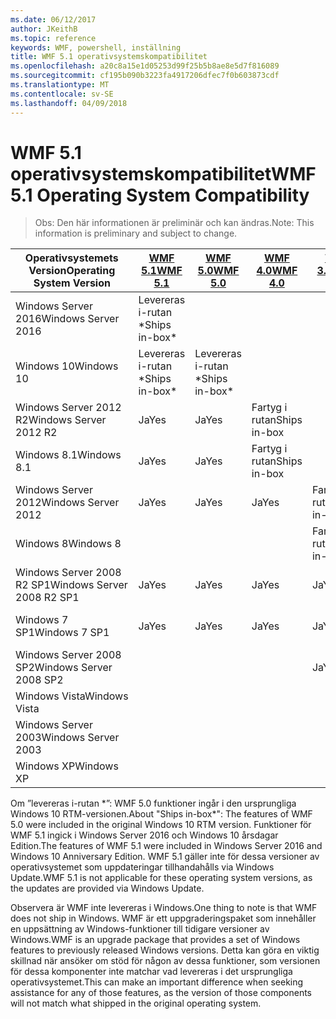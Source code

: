 ```yaml
---
ms.date: 06/12/2017
author: JKeithB
ms.topic: reference
keywords: WMF, powershell, inställning
title: WMF 5.1 operativsystemskompatibilitet
ms.openlocfilehash: a20c8a15e1d05253d99f25b5b8ae8e5d7f816089
ms.sourcegitcommit: cf195b090b3223fa4917206dfec7f0b603873cdf
ms.translationtype: MT
ms.contentlocale: sv-SE
ms.lasthandoff: 04/09/2018
---
```

# <a name="wmf-51-operating-system-compatibility"></a><span data-ttu-id="afef3-103">WMF 5.1 operativsystemskompatibilitet</span><span class="sxs-lookup"><span data-stu-id="afef3-103">WMF 5.1 Operating System Compatibility</span></span> #

> <span data-ttu-id="afef3-104">Obs: Den här informationen är preliminär och kan ändras.</span><span class="sxs-lookup"><span data-stu-id="afef3-104">Note: This information is preliminary and subject to change.</span></span>

| <span data-ttu-id="afef3-105">Operativsystemets Version</span><span class="sxs-lookup"><span data-stu-id="afef3-105">Operating System Version</span></span> | [<span data-ttu-id="afef3-106">WMF 5.1</span><span class="sxs-lookup"><span data-stu-id="afef3-106">WMF 5.1</span></span>](https://aka.ms/wmf51download) | [<span data-ttu-id="afef3-107">WMF 5.0</span><span class="sxs-lookup"><span data-stu-id="afef3-107">WMF 5.0</span></span>](https://aka.ms/wmf5download) | [<span data-ttu-id="afef3-108">WMF 4.0</span><span class="sxs-lookup"><span data-stu-id="afef3-108">WMF 4.0</span></span>](https://aka.ms/wmf4download) |  [<span data-ttu-id="afef3-109">WMF 3.0</span><span class="sxs-lookup"><span data-stu-id="afef3-109">WMF 3.0</span></span>](https://aka.ms/wmf3download) | [<span data-ttu-id="afef3-110">WMF 2.0</span><span class="sxs-lookup"><span data-stu-id="afef3-110">WMF 2.0</span></span>](https://aka.ms/wmf2download) |
| ------------------------ | ----------- | ----------- | ----------- | ------------ |  ------------- |
| <span data-ttu-id="afef3-111">Windows Server 2016</span><span class="sxs-lookup"><span data-stu-id="afef3-111">Windows Server 2016</span></span> | <span data-ttu-id="afef3-112">Levereras i-rutan \*</span><span class="sxs-lookup"><span data-stu-id="afef3-112">Ships in-box\*</span></span> |  |  |  |  |
| <span data-ttu-id="afef3-113">Windows 10</span><span class="sxs-lookup"><span data-stu-id="afef3-113">Windows 10</span></span> | <span data-ttu-id="afef3-114">Levereras i-rutan \*</span><span class="sxs-lookup"><span data-stu-id="afef3-114">Ships in-box\*</span></span> | <span data-ttu-id="afef3-115">Levereras i-rutan \*</span><span class="sxs-lookup"><span data-stu-id="afef3-115">Ships in-box\*</span></span>  | | | |
| <span data-ttu-id="afef3-116">Windows Server 2012 R2</span><span class="sxs-lookup"><span data-stu-id="afef3-116">Windows Server 2012 R2</span></span>| <span data-ttu-id="afef3-117">Ja</span><span class="sxs-lookup"><span data-stu-id="afef3-117">Yes</span></span> | <span data-ttu-id="afef3-118">Ja</span><span class="sxs-lookup"><span data-stu-id="afef3-118">Yes</span></span> | <span data-ttu-id="afef3-119">Fartyg i rutan</span><span class="sxs-lookup"><span data-stu-id="afef3-119">Ships in-box</span></span> |  |  |
| <span data-ttu-id="afef3-120">Windows 8.1</span><span class="sxs-lookup"><span data-stu-id="afef3-120">Windows 8.1</span></span> | <span data-ttu-id="afef3-121">Ja</span><span class="sxs-lookup"><span data-stu-id="afef3-121">Yes</span></span> | <span data-ttu-id="afef3-122">Ja</span><span class="sxs-lookup"><span data-stu-id="afef3-122">Yes</span></span> |  <span data-ttu-id="afef3-123">Fartyg i rutan</span><span class="sxs-lookup"><span data-stu-id="afef3-123">Ships in-box</span></span> |  |  |
| <span data-ttu-id="afef3-124">Windows Server 2012</span><span class="sxs-lookup"><span data-stu-id="afef3-124">Windows Server 2012</span></span> | <span data-ttu-id="afef3-125">Ja</span><span class="sxs-lookup"><span data-stu-id="afef3-125">Yes</span></span> | <span data-ttu-id="afef3-126">Ja</span><span class="sxs-lookup"><span data-stu-id="afef3-126">Yes</span></span> | <span data-ttu-id="afef3-127">Ja</span><span class="sxs-lookup"><span data-stu-id="afef3-127">Yes</span></span> |  <span data-ttu-id="afef3-128">Fartyg i rutan</span><span class="sxs-lookup"><span data-stu-id="afef3-128">Ships in-box</span></span> | |
| <span data-ttu-id="afef3-129">Windows 8</span><span class="sxs-lookup"><span data-stu-id="afef3-129">Windows 8</span></span> |  |  |  | <span data-ttu-id="afef3-130">Fartyg i rutan</span><span class="sxs-lookup"><span data-stu-id="afef3-130">Ships in-box</span></span> | |
| <span data-ttu-id="afef3-131">Windows Server 2008 R2 SP1</span><span class="sxs-lookup"><span data-stu-id="afef3-131">Windows Server 2008 R2 SP1</span></span> | <span data-ttu-id="afef3-132">Ja</span><span class="sxs-lookup"><span data-stu-id="afef3-132">Yes</span></span> | <span data-ttu-id="afef3-133">Ja</span><span class="sxs-lookup"><span data-stu-id="afef3-133">Yes</span></span> | <span data-ttu-id="afef3-134">Ja</span><span class="sxs-lookup"><span data-stu-id="afef3-134">Yes</span></span> |  <span data-ttu-id="afef3-135">Ja</span><span class="sxs-lookup"><span data-stu-id="afef3-135">Yes</span></span>| <span data-ttu-id="afef3-136">Fartyg i rutan</span><span class="sxs-lookup"><span data-stu-id="afef3-136">Ships in-box</span></span> |
| <span data-ttu-id="afef3-137">Windows 7 SP1</span><span class="sxs-lookup"><span data-stu-id="afef3-137">Windows 7 SP1</span></span>  | <span data-ttu-id="afef3-138">Ja</span><span class="sxs-lookup"><span data-stu-id="afef3-138">Yes</span></span> | <span data-ttu-id="afef3-139">Ja</span><span class="sxs-lookup"><span data-stu-id="afef3-139">Yes</span></span> | <span data-ttu-id="afef3-140">Ja</span><span class="sxs-lookup"><span data-stu-id="afef3-140">Yes</span></span> | <span data-ttu-id="afef3-141">Ja</span><span class="sxs-lookup"><span data-stu-id="afef3-141">Yes</span></span> | <span data-ttu-id="afef3-142">Fartyg i rutan</span><span class="sxs-lookup"><span data-stu-id="afef3-142">Ships in-box</span></span> |
| <span data-ttu-id="afef3-143">Windows Server 2008 SP2</span><span class="sxs-lookup"><span data-stu-id="afef3-143">Windows Server 2008 SP2</span></span> | | | | <span data-ttu-id="afef3-144">Ja</span><span class="sxs-lookup"><span data-stu-id="afef3-144">Yes</span></span> | <span data-ttu-id="afef3-145">Ja</span><span class="sxs-lookup"><span data-stu-id="afef3-145">Yes</span></span> |
| <span data-ttu-id="afef3-146">Windows Vista</span><span class="sxs-lookup"><span data-stu-id="afef3-146">Windows Vista</span></span> | | | | | <span data-ttu-id="afef3-147">Ja</span><span class="sxs-lookup"><span data-stu-id="afef3-147">Yes</span></span> |
| <span data-ttu-id="afef3-148">Windows Server 2003</span><span class="sxs-lookup"><span data-stu-id="afef3-148">Windows Server 2003</span></span>| | | |  | <span data-ttu-id="afef3-149">Ja</span><span class="sxs-lookup"><span data-stu-id="afef3-149">Yes</span></span> |
| <span data-ttu-id="afef3-150">Windows XP</span><span class="sxs-lookup"><span data-stu-id="afef3-150">Windows XP</span></span> | | | |  | <span data-ttu-id="afef3-151">Ja</span><span class="sxs-lookup"><span data-stu-id="afef3-151">Yes</span></span> |


<span data-ttu-id="afef3-152">Om ”levereras i-rutan \*”: WMF 5.0 funktioner ingår i den ursprungliga Windows 10 RTM-versionen.</span><span class="sxs-lookup"><span data-stu-id="afef3-152">About "Ships in-box\*": The features of WMF 5.0 were included in the original Windows 10 RTM version.</span></span>
<span data-ttu-id="afef3-153">Funktioner för WMF 5.1 ingick i Windows Server 2016 och Windows 10 årsdagar Edition.</span><span class="sxs-lookup"><span data-stu-id="afef3-153">The features of WMF 5.1 were included in Windows Server 2016 and Windows 10 Anniversary Edition.</span></span>
<span data-ttu-id="afef3-154">WMF 5.1 gäller inte för dessa versioner av operativsystemet som uppdateringar tillhandahålls via Windows Update.</span><span class="sxs-lookup"><span data-stu-id="afef3-154">WMF 5.1 is not applicable for these operating system versions, as the updates are provided via Windows Update.</span></span>


<span data-ttu-id="afef3-155">Observera är WMF inte levereras i Windows.</span><span class="sxs-lookup"><span data-stu-id="afef3-155">One thing to note is that WMF does not ship in Windows.</span></span>
<span data-ttu-id="afef3-156">WMF är ett uppgraderingspaket som innehåller en uppsättning av Windows-funktioner till tidigare versioner av Windows.</span><span class="sxs-lookup"><span data-stu-id="afef3-156">WMF is an upgrade package that provides a set of Windows features to previously released Windows versions.</span></span>
<span data-ttu-id="afef3-157">Detta kan göra en viktig skillnad när ansöker om stöd för någon av dessa funktioner, som versionen för dessa komponenter inte matchar vad levereras i det ursprungliga operativsystemet.</span><span class="sxs-lookup"><span data-stu-id="afef3-157">This can make an important difference when seeking assistance for any of those features, as the version of those components will not match what shipped in the original operating system.</span></span>